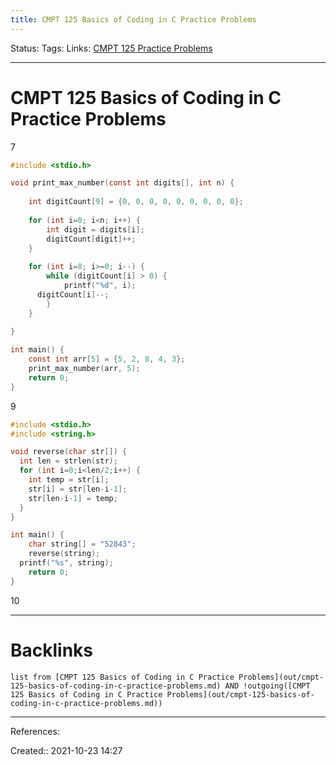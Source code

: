 ```yaml
---
title: CMPT 125 Basics of Coding in C Practice Problems
---
```

Status: 
Tags: 
Links: [CMPT 125 Practice Problems](out/cmpt-125-practice-problems.md)
___
# CMPT 125 Basics of Coding in C Practice Problems
7
```c
#include <stdio.h>

void print_max_number(const int digits[], int n) {
	
	int digitCount[9] = {0, 0, 0, 0, 0, 0, 0, 0, 0};
	
	for (int i=0; i<n; i++) {
		int digit = digits[i];
		digitCount[digit]++;
	}
	
	for (int i=8; i>=0; i--) {
		while (digitCount[i] > 0) {
			printf("%d", i);
      digitCount[i]--;
		}
	}
	
}

int main() {
	const int arr[5] = {5, 2, 8, 4, 3};
	print_max_number(arr, 5);
	return 0;
}
```

9
```c
#include <stdio.h>
#include <string.h>

void reverse(char str[]) {
  int len = strlen(str);
  for (int i=0;i<len/2;i++) {
    int temp = str[i];
    str[i] = str[len-i-1];
    str[len-i-1] = temp;
  }
}

int main() {
	char string[] = "52843";
	reverse(string);
  printf("%s", string);
	return 0;
}
```

10

___
# Backlinks
```dataview
list from [CMPT 125 Basics of Coding in C Practice Problems](out/cmpt-125-basics-of-coding-in-c-practice-problems.md) AND !outgoing([CMPT 125 Basics of Coding in C Practice Problems](out/cmpt-125-basics-of-coding-in-c-practice-problems.md))
```
___
References:

Created:: 2021-10-23 14:27

